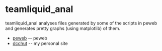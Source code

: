 teamliquid_anal
============

teamliquid_anal analyses files generated by some of the scripts in peweb and
generates pretty graphs (using matplotlib) of them.

* [peweb](https://github.com/dcchut/peweb) -- peweb
* [dcchut](http://dcc.nitrated.net/) -- my personal site